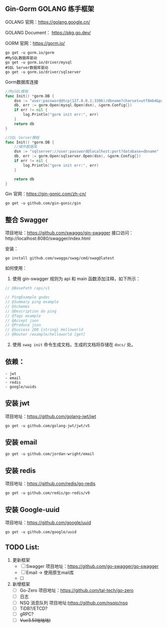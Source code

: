 ## Gin-Gorm GOLANG 练手框架

GOLANG 官网：https://golang.google.cn/

GOLANG Document： https://pkg.go.dev/

GORM 官网：https://gorm.io/
```shell
go get -u gorm.io/gorm
#MySQL数据库驱动
go get -u gorm.io/driver/mysql
#SQL Server数据库驱动
go get -u gorm.io/driver/sqlserver
```
Gorm数据库连接
```go
//MySQL模板
func Init() *gorm.DB {
	dsn := "user:password@tcp(127.0.0.1:3306)/dbname?charset=utf8mb4&parseTime=True&loc=Local"
	db, err := gorm.Open(mysql.Open(dsn), &gorm.Config{})
	if err != nil {
        log.Println("gorm init err:", err)
	}
	return db
}

//SQL Server模板
func Init() *gorm.DB {
    //操作数据库
    dsn := "sqlserver://user:password@localhost:port?database=dbname"
    db, err := gorm.Open(sqlserver.Open(dsn), &gorm.Config{})
    if err != nil {
        log.Println("gorm init err:", err)
    }

    return db
}
```


Gin 官网：https://gin-gonic.com/zh-cn/
```shell
go get -u github.com/gin-gonic/gin
```

## 整合 Swagger

项目地址：https://github.com/swaggo/gin-swagger
接口访问：http://localhost:8080/swagger/index.html

安装：

```shell
go install github.com/swaggo/swag/cmd/swag@latest
```

如何使用：

1. 使用 gin-swagger 规则为 api 和 main 函数添加注释，如下所示：

```go
// @BasePath /api/v1

// PingExample godoc
// @Summary ping example
// @Schemes
// @Description do ping
// @Tags example
// @Accept json
// @Produce json
// @Success 200 {string} Helloworld
// @Router /example/helloworld [get]
```

2. 使用 `swag init` 命令生成文档，生成的文档将存储在 `docs/` 处。


## 依赖：
    - jwt
    - email
    - redis
    - google/uuids

## 安装 jwt

项目地址：https://github.com/golang-jwt/jwt

```shell
go get -u github.com/golang-jwt/jwt/v5
```

## 安装 email
```shell
go get -u github.com/jordan-wright/email
```

## 安装 redis
项目地址：https://github.com/redis/go-redis

```shell
go get -u github.com/redis/go-redis/v9
```

## 安装 Google-uuid
项目地址：https://github.com/google/uuid

```shell
go get -u github.com/google/uuid
```

## TODO List:

1. 更新框架
   - [ ] Swagger
         项目地址：https://github.com/go-swagger/go-swagger
   - [ ] Email -> 使用原生mail库
   - [ ]
2. 新增框架
   - [ ] Go-Zero
   项目地址：https://github.com/tal-tech/go-zero
   - [ ] 日志
   - [ ] NSQ 消息队列 
   项目地址:https://github.com/nsqio/nsq
   - [ ] TiDB?/ETCD?
   - [ ] gRPC?
   - [ ] ~~Vue3.5(咕咕咕)~~
